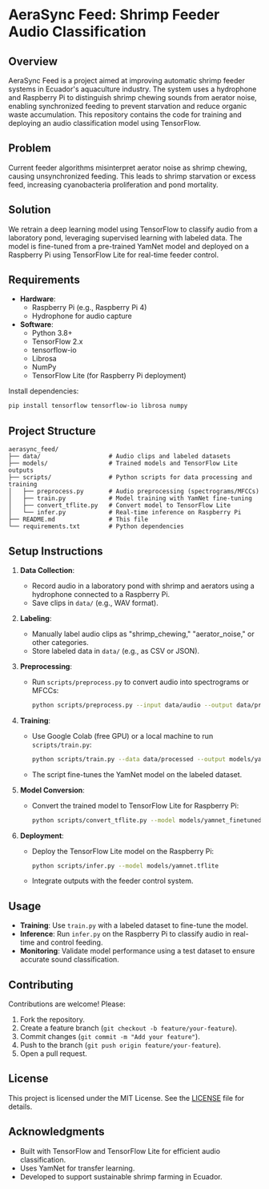 # AeraSync Feed: Shrimp Feeder Audio Classification

## Overview

AeraSync Feed is a project aimed at improving automatic shrimp feeder systems in Ecuador's aquaculture industry. The system uses a hydrophone and Raspberry Pi to distinguish shrimp chewing sounds from aerator noise, enabling synchronized feeding to prevent starvation and reduce organic waste accumulation. This repository contains the code for training and deploying an audio classification model using TensorFlow.

## Problem

Current feeder algorithms misinterpret aerator noise as shrimp chewing, causing unsynchronized feeding. This leads to shrimp starvation or excess feed, increasing cyanobacteria proliferation and pond mortality.

## Solution

We retrain a deep learning model using TensorFlow to classify audio from a laboratory pond, leveraging supervised learning with labeled data. The model is fine-tuned from a pre-trained YamNet model and deployed on a Raspberry Pi using TensorFlow Lite for real-time feeder control.

## Requirements

- **Hardware**:
  - Raspberry Pi (e.g., Raspberry Pi 4)
  - Hydrophone for audio capture
- **Software**:
  - Python 3.8+
  - TensorFlow 2.x
  - tensorflow-io
  - Librosa
  - NumPy
  - TensorFlow Lite (for Raspberry Pi deployment)

Install dependencies:

```bash
pip install tensorflow tensorflow-io librosa numpy
```

## Project Structure

```
aerasync_feed/
├── data/                   # Audio clips and labeled datasets
├── models/                 # Trained models and TensorFlow Lite outputs
├── scripts/                # Python scripts for data processing and training
│   ├── preprocess.py       # Audio preprocessing (spectrograms/MFCCs)
│   ├── train.py            # Model training with YamNet fine-tuning
│   ├── convert_tflite.py   # Convert model to TensorFlow Lite
│   └── infer.py            # Real-time inference on Raspberry Pi
├── README.md               # This file
└── requirements.txt        # Python dependencies
```

## Setup Instructions

1. **Data Collection**:

   - Record audio in a laboratory pond with shrimp and aerators using a hydrophone connected to a Raspberry Pi.
   - Save clips in `data/` (e.g., WAV format).

2. **Labeling**:

   - Manually label audio clips as "shrimp_chewing," "aerator_noise," or other categories.
   - Store labeled data in `data/` (e.g., as CSV or JSON).

3. **Preprocessing**:

   - Run `scripts/preprocess.py` to convert audio into spectrograms or MFCCs:
     ```bash
     python scripts/preprocess.py --input data/audio --output data/processed
     ```

4. **Training**:

   - Use Google Colab (free GPU) or a local machine to run `scripts/train.py`:
     ```bash
     python scripts/train.py --data data/processed --output models/yamnet_finetuned
     ```
   - The script fine-tunes the YamNet model on the labeled dataset.

5. **Model Conversion**:

   - Convert the trained model to TensorFlow Lite for Raspberry Pi:
     ```bash
     python scripts/convert_tflite.py --model models/yamnet_finetuned --output models/yamnet.tflite
     ```

6. **Deployment**:
   - Deploy the TensorFlow Lite model on the Raspberry Pi:
     ```bash
     python scripts/infer.py --model models/yamnet.tflite
     ```
   - Integrate outputs with the feeder control system.

## Usage

- **Training**: Use `train.py` with a labeled dataset to fine-tune the model.
- **Inference**: Run `infer.py` on the Raspberry Pi to classify audio in real-time and control feeding.
- **Monitoring**: Validate model performance using a test dataset to ensure accurate sound classification.

## Contributing

Contributions are welcome! Please:

1. Fork the repository.
2. Create a feature branch (`git checkout -b feature/your-feature`).
3. Commit changes (`git commit -m "Add your feature"`).
4. Push to the branch (`git push origin feature/your-feature`).
5. Open a pull request.

## License

This project is licensed under the MIT License. See the [LICENSE](LICENSE) file for details.

## Acknowledgments

- Built with TensorFlow and TensorFlow Lite for efficient audio classification.
- Uses YamNet for transfer learning.
- Developed to support sustainable shrimp farming in Ecuador.
